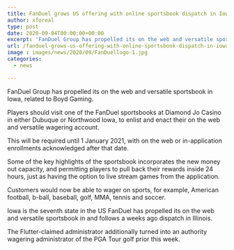 ```yaml
---
title: FanDuel grows US offering with online sportsbook dispatch in Iowa
author: xforeal 
type: post
date: 2020-09-04T00:00:00+00:00
excerpt: 'FanDuel Group has propelled its on the web and versatile sportsbook in Iowa, related to Boyd Gaming '
url: /fanduel-grows-us-offering-with-online-sportsbook-dispatch-in-iowa/
image : images/news/2020/09/FanDuellogo-1.jpg
categories:
  - news

---
```

FanDuel Group has propelled its on the web and versatile sportsbook in Iowa, related to Boyd Gaming. 

Players should visit one of the FanDuel sportsbooks at Diamond Jo Casino in either Dubuque or Northwood Iowa, to enlist and enact their on the web and versatile wagering account. 

This will be required until 1 January 2021, with on the web or in-application enrollments acknowledged after that date. 

Some of the key highlights of the sportsbook incorporates the new money out capacity, and permitting players to pull back their rewards inside 24 hours, just as having the option to live stream games from the application. 

Customers would now be able to wager on sports, for example, American football, b-ball, baseball, golf, MMA, tennis and soccer. 

Iowa is the seventh state in the US FanDuel has propelled its on the web and versatile sportsbook in and follows a weeks ago dispatch in Illinois. 

The Flutter-claimed administrator additionally turned into an authority wagering administrator of the PGA Tour golf prior this week.